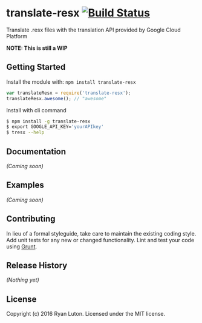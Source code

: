 # translate-resx [![Build Status](https://secure.travis-ci.org/ryanluton/translate-resx.png?branch=master)](http://travis-ci.org/ryanluton/translate-resx)

Translate .resx files with the translation API provided by Google Cloud Platform

__NOTE: This is still a WIP__

## Getting Started
Install the module with: `npm install translate-resx`

```javascript
var translateResx = require('translate-resx');
translateResx.awesome(); // "awesome"
```

Install with cli command

```bash
$ npm install -g translate-resx
$ export GOOGLE_API_KEY='yourAPIkey'
$ tresx --help
```

## Documentation

_(Coming soon)_

## Examples
_(Coming soon)_

## Contributing
In lieu of a formal styleguide, take care to maintain the existing coding style. Add unit tests for any new or changed functionality. Lint and test your code using [Grunt](http://gruntjs.com/).

## Release History
_(Nothing yet)_

## License
Copyright (c) 2016 Ryan Luton. Licensed under the MIT license.
